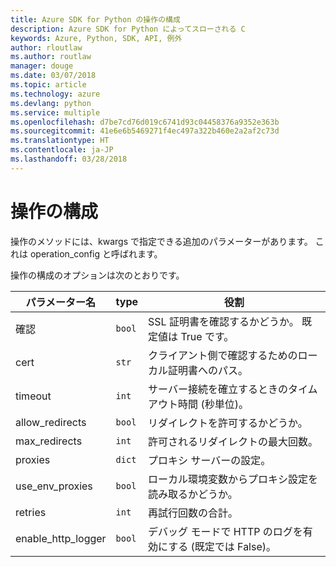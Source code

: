 ```yaml
---
title: Azure SDK for Python の操作の構成
description: Azure SDK for Python によってスローされる C
keywords: Azure, Python, SDK, API, 例外
author: rloutlaw
ms.author: routlaw
manager: douge
ms.date: 03/07/2018
ms.topic: article
ms.technology: azure
ms.devlang: python
ms.service: multiple
ms.openlocfilehash: d7be7cd76d019c6741d93c04458376a9352e363b
ms.sourcegitcommit: 41e6e6b5469271f4ec497a322b460e2a2af2c73d
ms.translationtype: HT
ms.contentlocale: ja-JP
ms.lasthandoff: 03/28/2018
---
```

# <a name="operation-config"></a>操作の構成 

操作のメソッドには、kwargs で指定できる追加のパラメーターがあります。 これは operation_config と呼ばれます。

操作の構成のオプションは次のとおりです。

|パラメーター名|type|役割|
|----------------------|------|---------------|
| 確認 |`bool`|SSL 証明書を確認するかどうか。 既定値は True です。|
|  cert |`str`| クライアント側で確認するためのローカル証明書へのパス。|
|  timeout |`int`| サーバー接続を確立するときのタイムアウト時間 (秒単位)。|
|  allow_redirects |`bool` | リダイレクトを許可するかどうか。|
|  max_redirects  |`int`| 許可されるリダイレクトの最大回数。|
|  proxies  |`dict` |プロキシ サーバーの設定。|
|  use_env_proxies |`bool` |ローカル環境変数からプロキシ設定を読み取るかどうか。|
|  retries  |`int` | 再試行回数の合計。|
|  enable_http_logger | `bool`| デバッグ モードで HTTP のログを有効にする (既定では False)。|

